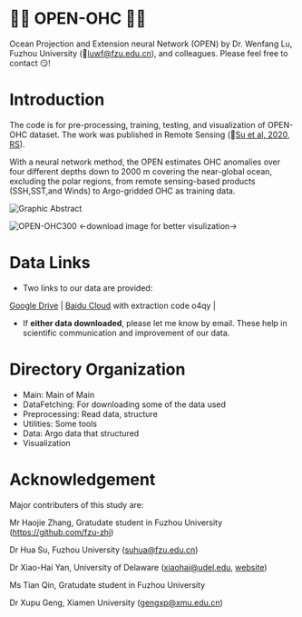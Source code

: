# :ocean::ocean: OPEN-OHC :satellite::satellite:
Ocean Projection and Extension neural Network (OPEN) by Dr. Wenfang Lu, Fuzhou University (:e-mail:luwf@fzu.edu.cn), and colleagues. Please feel free to contact :smirk:!

# Introduction
The code is for pre-processing, training, testing, and visualization of OPEN-OHC dataset.
The work was published in Remote Sensing (:book:[Su et al, 2020, RS](https://www.researchgate.net/publication/343019246_OPEN_A_New_Estimation_of_Global_Ocean_Heat_Content_for_Upper_2000_Meters_from_Remote_Sensing_Data)).

With a neural network method, the OPEN estimates OHC anomalies over four different depths down to 2000 m covering the near-global ocean, excluding the polar regions, from remote sensing-based products (SSH,SST,and Winds) to Argo-gridded OHC as training data. 

![Graphic Abstract](https://www.mdpi.com/remotesensing/remotesensing-12-02294/article_deploy/html/images/remotesensing-12-02294-ag-550.jpg)

![OPEN-OHC300](https://github.com/scenty/OPEN-OHC/blob/master/OPEN-OHC300b.gif)
<-download image for better visulization->

# Data Links
- Two links to our data are provided:

[Google Drive](https://drive.google.com/drive/folders/13XYRdyDznaGgKfPR9-qixmevoecEA5l7?usp=sharing) | 
[Baidu  Cloud](https://pan.baidu.com/s/1JeaByifJi_939TFOISDovQ) with extraction code o4qy |

- If **either data downloaded**, please let me know by email. These help in scientific communication and improvement of our data.


# Directory Organization
- Main: Main of Main
- DataFetching: For downloading some of the data used
- Preprocessing: Read data, structure
- Utilities: Some tools 
- Data: Argo data that structured
- Visualization

# Acknowledgement

Major contributers of this study are:


Mr Haojie Zhang, Gratudate student in Fuzhou University (https://github.com/fzu-zhj)

Dr Hua Su, Fuzhou University (suhua@fzu.edu.cn)

Dr Xiao-Hai Yan, University of Delaware (xiaohai@udel.edu, [website](https://www.udel.edu/academics/colleges/ceoe/departments/smsp/faculty/xiao-hai-yan/))

Ms Tian Qin, Gratudate student in Fuzhou University

Dr Xupu Geng, Xiamen University (gengxp@xmu.edu.cn)
